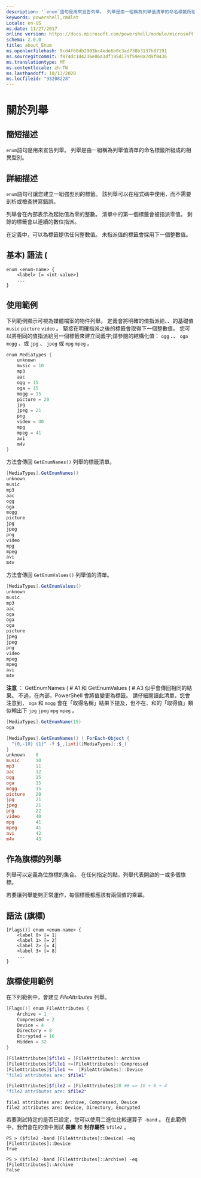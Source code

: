 ```yaml
---
description: '`enum`語句是用來宣告列舉。 列舉是由一組稱為列舉值清單的命名標籤所組成的相異型別。'
keywords: powershell,cmdlet
Locale: en-US
ms.date: 11/27/2017
online version: https://docs.microsoft.com/powershell/module/microsoft.powershell.core/about/about_enum?view=powershell-7&WT.mc_id=ps-gethelp
schema: 2.0.0
title: about_Enum
ms.openlocfilehash: 9cd4f60db2903bc4ede6b0c3ad738b3137b87191
ms.sourcegitcommit: f874dc1d4236e06a3df195d179f59e0a7d9f8436
ms.translationtype: MT
ms.contentlocale: zh-TW
ms.lasthandoff: 10/13/2020
ms.locfileid: "93208228"
---
```

# <a name="about-enum"></a>關於列舉

## <a name="short-description"></a>簡短描述
`enum`語句是用來宣告列舉。 列舉是由一組稱為列舉值清單的命名標籤所組成的相異型別。

## <a name="long-description"></a>詳細描述

`enum`語句可讓您建立一組強型別的標籤。 該列舉可以在程式碼中使用，而不需要剖析或檢查拼寫錯誤。

列舉會在內部表示為起始值為零的整數。 清單中的第一個標籤會被指派零值。 剩餘的標籤會以連續的數位指派。

在定義中，可以為標籤提供任何整數值。 未指派值的標籤會採用下一個整數值。

## <a name="syntax-basic"></a>基本) 語法 (

```syntax
enum <enum-name> {
    <label> [= <int-value>]
    ...
}
```

## <a name="usage-example"></a>使用範例

下列範例顯示可視為媒體檔案的物件列舉。 定義會將明確的值指派給、、的基礎值 `music` `picture` `video` 。 緊接在明確指派之後的標籤會取得下一個整數值。 您可以將相同的值指派給另一個標籤來建立同義字;請參閱的結構化值： `ogg` 、、 `oga` `mogg` 、或 `jpg` 、 `jpeg` 或 `mpg` `mpeg` 。

```powershell
enum MediaTypes {
    unknown
    music = 10
    mp3
    aac
    ogg = 15
    oga = 15
    mogg = 15
    picture = 20
    jpg
    jpeg = 21
    png
    video = 40
    mpg
    mpeg = 41
    avi
    m4v
}
```

方法會傳回 `GetEnumNames()` 列舉的標籤清單。

```powershell
[MediaTypes].GetEnumNames()
unknown
music
mp3
aac
ogg
oga
mogg
picture
jpg
jpeg
png
video
mpg
mpeg
avi
m4v
```

方法會傳回 `GetEnumValues()` 列舉值的清單。

```powershell
[MediaTypes].GetEnumValues()
unknown
music
mp3
aac
oga
oga
oga
picture
jpeg
jpeg
png
video
mpeg
mpeg
avi
m4v
```

**注意** ： GetEnumNames ( # A1 和 GetEnumValues ( # A3 似乎會傳回相同的結果。
不過，在內部，PowerShell 會將值變更為標籤。 請仔細閱讀此清單，您會注意到， `oga` 和 `mogg` 會在「取得名稱」結果下提及，但不在、和的「取得值」類似輸出下 `jpg` `jpeg` `mpg` `mpeg` 。

```powershell
[MediaTypes].GetEnumName(15)
oga

[MediaTypes].GetEnumNames() | ForEach-Object {
  "{0,-10} {1}" -f $_,[int]([MediaTypes]::$_)
}
unknown    0
music      10
mp3        11
aac        12
ogg        15
oga        15
mogg       15
picture    20
jpg        21
jpeg       21
png        22
video      40
mpg        41
mpeg       41
avi        42
m4v        43
```

## <a name="enumerations-as-flags"></a>作為旗標的列舉

列舉可以定義為位旗標的集合。
在任何指定的點，列舉代表開啟的一或多個旗標。

若要讓列舉能夠正常運作，每個標籤都應該有兩個值的乘冪。

## <a name="syntax-flags"></a>語法 (旗標) 

```syntax
[Flags()] enum <enum-name> {
    <label 0> [= 1]
    <label 1> [= 2]
    <label 2> [= 4]
    <label 3> [= 8]
    ...
}
```

## <a name="flags-usage-example"></a>旗標使用範例

在下列範例中，會建立 *FileAttributes* 列舉。

```powershell
[Flags()] enum FileAttributes {
    Archive = 1
    Compressed = 2
    Device = 4
    Directory = 8
    Encrypted = 16
    Hidden = 32
}

[FileAttributes]$file1 = [FileAttributes]::Archive
[FileAttributes]$file1 +=[FileAttributes]::Compressed
[FileAttributes]$file1 +=  [FileAttributes]::Device
"file1 attributes are: $file1"

[FileAttributes]$file2 = [FileAttributes]28 ## => 16 + 8 + 4
"file2 attributes are: $file2"
```

```output
file1 attributes are: Archive, Compressed, Device
file2 attributes are: Device, Directory, Encrypted
```

若要測試特定的是否已設定，您可以使用二進位比較運算子 `-band` 。 在此範例中，我們會在的值中測試 **裝置** 和 **封存屬性** `$file2` 。

```
PS > ($file2 -band [FileAttributes]::Device) -eq [FileAttributes]::Device
True

PS > ($file2 -band [FileAttributes]::Archive) -eq [FileAttributes]::Archive
False
```
